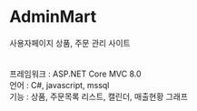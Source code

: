 <h1>AdminMart</h1>

<div>
  사용자페이지 상품, 주문 관리 사이트
</div>
<br>
<br>
<div>
  프레임워크 : ASP.NET Core MVC 8.0<br>
  언어 : C#, javascript, mssql <br>
  기능 : 상품, 주문목록 리스트, 캘린더, 매출현황 그래프
</div>
